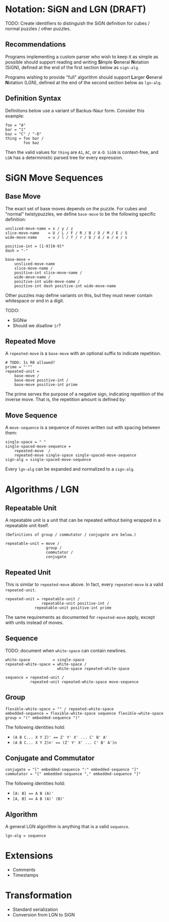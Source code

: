 # Notation: SiGN and LGN (DRAFT)

TODO: Create identifiers to distinguish the SiGN definition for cubes / normal puzzles / other puzzles.

##  Recommendations

Programs implementing a custom parser who wish to keep it as simple as possible should support reading and writing **Si**mple **G**eneral **N**otation (SiGN), defined at the end of the first section below as `sign-alg`.

Programs wishing to provide "full" algorithm should support **L**arger **G**eneral **N**otation (LGN), defined at the end of the second section below as `lgn-alg`.

## Definition Syntax

Definitions below use a variant of Backus-Naur form. Consider this example:

    foo = "A"
    bar = "1"
    baz = "C" / "-D"
    thing = foo bar /
            foo baz

Then the valid values for `thing` are `A1`, `AC`, or `A-D`. `SiGN` is context-free, and `LGN` has a deterministic parsed tree for every expression.

# SiGN Move Sequences

## Base Move

The exact set of base moves depends on the puzzle. For cubes and "normal" twistypuzzles, we define `base-move` to be the following specific definition:

    unsliced-move-name = x / y / z
    slice-move-name    = U / L / F / R / B / D / M / E / S
    wide-move-name     = u / l / f / r / b / d / m / e / s

    positive-int = [1-9][0-9]*
    dash = "-"

    base-move =
        unsliced-move-name
        slice-move-name /
        positive-int slice-move-name /
        wide-move-name /
        positive-int wide-move-name /
        positive-int dash positive-int wide-move-name

Other puzzles may define variants on this, but they must never contain whitespace or end in a digit.

TODO:
- SiGNw
- Should we disallow `1r`?

## Repeated Move

A `repeated-move` is a `base-move` with an optional suffix to indicate repetition.

    # TODO: Is R0 allowed?
    prime = "'""
    repeated-unit =
        base-move /
        base-move positive-int /
        base-move positive-int prime

The prime serves the purpose of a negative sign, indicating repetition of the inverse move. That is, the repetition amount is defined by:


## Move Sequence

A `move-sequence` is a sequence of moves written out with spacing between them:

    single-space = " "
    single-spaced-move-sequence = 
        repeated-move  /
        repeated-move single-space single-spaced-move-sequence
    sign-alg = single-spaced-move-sequence

Every `lgn-alg` can be expanded and normalized to a `sign-alg`.

# Algorithms / LGN

## Repeatable Unit

A repeatable unit is a unit that can be repeated without being wrapped in a repeatable unit itself.

    (Definitions of group / commutator / conjugate are below.)

    repeatable-unit = move /
                      group /
                      commutator /
                      conjugate

## Repeated Unit

This is similar to `repeated-move` above. In fact, every `repeated-move` is a valid `repeated-unit`.

    repeated-unit = repeatable-unit /
                    repeatable-unit positive-int /
                 repeatable-unit positive-int prime

The same requirements as documented for `repeated-move` apply, except with units instead of moves.

## Sequence

TODO: document when `white-space` can contain newlines.

    white-space          = single-space
    repeated-white-space = white-space /
                           white-space repeated-white-space

    sequence = repeated-unit /
               repeated-unit repeated-white-space move-sequence

## Group

    flexible-white-space = "" / repeated-white-space
    embedded-sequence = flexible-white-space sequence flexible-white-space
    group = "(" embedded-sequence ")"

The following identities hold:

- `(A B C... X Y Z)' == Z' Y' X' ... C' B' A'`
- `(A B C... X Y Z)n' == (Z' Y' X' ... C' B' A')n`

## Conjugate and Commutator

    conjugate = "[" embedded-sequence ":" embedded-sequence "]"
    commutator = "[" embedded-sequence "," embedded-sequence "]"

The following identities hold:

- `[A: B] == A B (A)'`
- `[A, B] == A B (A)' (B)'`

## Algorithm

A general LGN algorithm is anything that is a valid `sequence`.

    lgn-alg = sequence

# Extensions

- Comments
- Timestamps

# Transformation

- Standard serialization
- Conversion from LGN to SiGN
